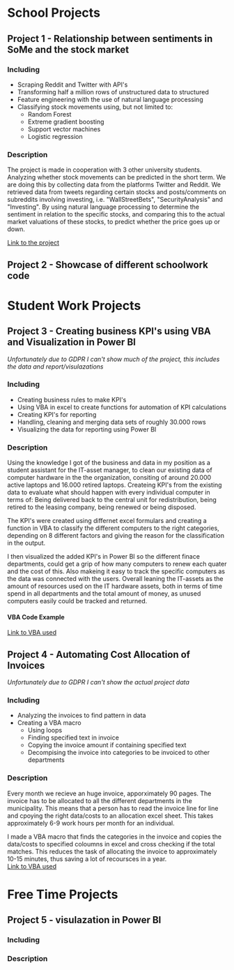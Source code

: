 # School Projects

## Project 1 - Relationship between sentiments in SoMe and the stock market 

### Including
  - Scraping Reddit and Twitter with API's
  - Transforming half a million rows of unstructured data to structured
  - Feature engineering with the use of natural language processing
  - Classifying stock movements using, but not limited to:
    - Random Forest
    - Extreme gradient boosting
    - Support vector machines
    - Logistic regression

### Description
The project is made in cooperation with 3 other university students.   
Analyzing whether stock movements can be predicted in the short term. We are doing this by collecting data from the platforms Twitter and Reddit. We retrieved data from tweets regarding certain stocks and posts/comments on subreddits involving investing, i.e. "WallStreetBets", "SecurityAnalysis" and "Investing". By using natural language processing to determine the sentiment in relation to the specific stocks, and comparing this to the actual market valuations of these stocks, to predict whether the price goes up or down.


[Link to the project](https://github.com/DataScienceProjectUni/PredictStockusingRedditandTwitter) 



## Project 2 - Showcase of different schoolwork code


   
   
# Student Work Projects

## Project 3 - Creating business KPI's using VBA and Visualization in Power BI
*Unfortunately due to GDPR I can't show much of the project, this includes the data and report/visulazations*

### Including
- Creating business rules to make KPI's
- Using VBA in excel to create functions for automation of KPI calculations
- Creating KPI's for reporting
- Handling, cleaning and merging data sets of roughly 30.000 rows
- Visualizing the data for reporting using Power BI

### Description
Using the knowledge I got of the business and data in my position as a student assistant for the IT-asset manager, to clean our existing data of computer hardware in the the organization, consiting of around 20.000 active laptops and 16.000 retired laptops. Createing KPI's from the existing data to evaluate what should happen with every individual computer in terms of: Being delivered back to the central unit for redistribution, being retired to the leasing company, being renewed or being disposed. 

The KPI's were created using differnet excel formulars and creating a function in VBA to classify the different computers to the right categories, depending on 8 different factors and giving the reason for the classification in the output.  

I then visualized the added KPI's in Power BI so the different finace departments, could get a grip of how many computers to renew each quater and the cost of this. Also makeing it easy to track the specific computers as the data was connected with the users. 
Overall leaning the IT-assets as the amount of resources used on the IT hardware assets, both in terms of time spend in all departments and the total amount of money, as unused computers easily could be tracked and returned. 

#### VBA Code Example 


[Link to VBA used](https://github.com/MikkelGraugaard/Mock_Work_project_KPI_creation)


## Project 4 - Automating Cost Allocation of Invoices
*Unfortunately due to GDPR I can't show the actual project data*

### Including
- Analyzing the invoices to find pattern in data
- Creating a VBA macro
  - Using loops
  - Finding specified text in invoice
  - Copying the invoice amount if containing specified text
  - Decompising the invoice into categories to be invoiced to other departments

### Description
Every month we recieve an huge invoice, apporximately 90 pages. The invoice has to be allocated to all the different departments in the municipality. This means that a person has to read the invoice line for line and cpoying the right data/costs to an allocation excel sheet. 
This takes approximately 6-9 work hours per month for an individual. 

I made a VBA macro that finds the categories in the invoice and copies the data/costs to specified coloumns in excel and cross checking if the total matches. This reduces the task of allocating the invoice to approximately 10-15 minutes, thus saving a lot of recoursces in a year.  
[Link to VBA used](https://github.com/MikkelGraugaard/Mock_Work_project_Invoive_Automation) 
    
     
     
# Free Time Projects

## Project 5 - visulazation in Power BI


### Including


### Description

